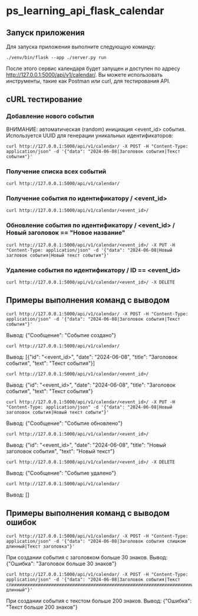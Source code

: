 # ps_learning_api_flask_calendar

## Запуск приложения

Для запуска приложения выполните следующую команду:

```
./venv/bin/flask --app ./server.py run
```

После этого сервис календаря будет запущен и доступен по адресу http://127.0.0.1:5000/api/v1/calendar/. Вы можете использовать инструменты, такие как Postman или curl, для тестирования API.

## cURL тестирование

### Добавление нового события

ВНИМАНИЕ: автоматическая (random) инициация <event_id> события. Используется UUID для генерации уникальных идентификаторов:
```
curl http://127.0.0.1:5000/api/v1/calendar/ -X POST -H "Content-Type: application/json" -d '{"data": "2024-06-08|Заголовок события|Текст события"}'
```

### Получение списка всех событий
```
curl http://127.0.0.1:5000/api/v1/calendar/
```

### Получение события по идентификатору / <event_id>
```
curl http://127.0.0.1:5000/api/v1/calendar/<event_id>/
```

### Обновление события по идентификатору / <event_id> / Новый заголовок == "Новое название"
```
curl http://127.0.0.1:5000/api/v1/calendar/<event_id>/ -X PUT -H "Content-Type: application/json" -d '{"data": "2024-06-08|Новый загловок события|Новый текст события"}'
```

### Удаление события по идентификатору / ID == <event_id>
```
curl http://127.0.0.1:5000/api/v1/calendar/<event_id>/ -X DELETE
```

## Примеры выполнения команд с выводом

```
curl http://127.0.0.1:5000/api/v1/calendar/ -X POST -H "Content-Type: application/json" -d '{"data": "2024-06-08|Заголовок события|Текст события"}'
```
Вывод: {"Сообщение": "Событие создано"}

```
curl http://127.0.0.1:5000/api/v1/calendar/
```
Вывод: [{"id": "<event_id>", "date": "2024-06-08", "title": "Заголовок события", "text": "Текст события"}]

```
curl http://127.0.0.1:5000/api/v1/calendar/<event_id>/
```
Вывод: {"id": "<event_id>", "date": "2024-06-08", "title": "Заголовок события", "text": "Текст события"}

```
curl http://127.0.0.1:5000/api/v1/calendar/<event_id>/ -X PUT -H "Content-Type: application/json" -d '{"data": "2024-06-08|Новый заголовок события|Новый текст событи"}'
```
Вывод: {"Сообщение": "Событие обновлено"}

```
curl http://127.0.0.1:5000/api/v1/calendar/<event_id>/
```
Вывод: {"id": "<event_id>", "date": "2024-06-08", "title": "Новый заголовок события", "text": "Новый текст"}

```
curl http://127.0.0.1:5000/api/v1/calendar/<event_id>/ -X DELETE
```
Вывод: {"Сообщение": "Событие удалено"}

```
curl http://127.0.0.1:5000/api/v1/calendar/
```
Вывод: []

## Примеры выполнения команд с выводом ошибок

```
curl http://127.0.0.1:5000/api/v1/calendar/ -X POST -H "Content-Type: application/json" -d '{"data": "2024-06-08|Заголовок события слишком длинный|Текст заголовка"}'
```
При создании события с заголовком больше 30 знаков. Вывод: {"Ошибка": "Заголовок больше 30 знаков"}

```
curl http://127.0.0.1:5000/api/v1/calendar/ -X POST -H "Content-Type: application/json" -d '{"data": "2024-06-08|Заголовок события|Текст слииииииииииииииииииииииииииииииииииииииииииииииииииииииииииииииииииииииииииииииииииииииииииииииииииииииииииииииииииииииииииииииииииииииииииииииииииииииииииииииииииииииииииииииииииииишком длинный"}'
```
При создании события с текстом больше 200 знаков. Вывод: {"Ошибка": "Текст больше 200 знаков"}
